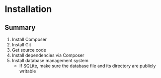 # Installation

## Summary
1. Install Composer
2. Install Git
3. Get source code
4. Install dependencies via Composer
5. Install database management system
   - If SQLite, make sure the database file and its directory are publicly writable